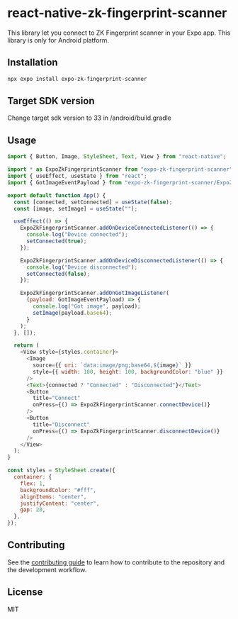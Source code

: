 # react-native-zk-fingerprint-scanner

This library let you connect to ZK Fingerprint scanner in your Expo app.
This library is only for Android platform.

## Installation

```sh
npx expo install expo-zk-fingerprint-scanner
```

## Target SDK version

Change target sdk version to 33 in /android/build.gradle


## Usage

```js
import { Button, Image, StyleSheet, Text, View } from "react-native";

import * as ExpoZkFingerprintScanner from "expo-zk-fingerprint-scanner";
import { useEffect, useState } from "react";
import { GotImageEventPayload } from "expo-zk-fingerprint-scanner/ExpoZkFingerprintScanner.types";

export default function App() {
  const [connected, setConnected] = useState(false);
  const [image, setImage] = useState("");

  useEffect(() => {
    ExpoZkFingerprintScanner.addOnDeviceConnectedListener(() => {
      console.log("Device connected");
      setConnected(true);
    });

    ExpoZkFingerprintScanner.addOnDeviceDisconnectedListener(() => {
      console.log("Device disconnected");
      setConnected(false);
    });

    ExpoZkFingerprintScanner.addOnGotImageListener(
      (payload: GotImageEventPayload) => {
        console.log("Got image", payload);
        setImage(payload.base64);
      }
    );
  }, []);

  return (
    <View style={styles.container}>
      <Image
        source={{ uri: `data:image/png;base64,${image}` }}
        style={{ width: 100, height: 100, backgroundColor: "blue" }}
      />
      <Text>{connected ? "Connected" : "Disconnected"}</Text>
      <Button
        title="Connect"
        onPress={() => ExpoZkFingerprintScanner.connectDevice()}
      />
      <Button
        title="Disconnect"
        onPress={() => ExpoZkFingerprintScanner.disconnectDevice()}
      />
    </View>
  );
}

const styles = StyleSheet.create({
  container: {
    flex: 1,
    backgroundColor: "#fff",
    alignItems: "center",
    justifyContent: "center",
    gap: 20,
  },
});


```

## Contributing

See the [contributing guide](CONTRIBUTING.md) to learn how to contribute to the repository and the development workflow.

## License

MIT

